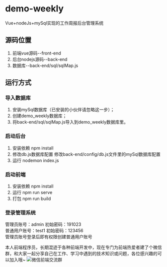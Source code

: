 # demo-weekly
Vue+nodeJs+mySql实现的工作周报后台管理系统


## 源码位置
1. 前端vue源码--front-end
2. 后台nodejs源码--back-end
3. 数据库--back-end/sql/sqlMap.js


## 运行方式
### 导入数据库
1. 安装mySql数据库（已安装的小伙伴请忽略这一步）；
2. 创建demo_weekly数据库；
3. 将back-end/sql/sqlMap.js导入到demo_weekly数据库里。

### 启动后台
1. 安装依赖
   npm install
2. 修改db.js数据库配置
   修改back-end/config/db.js文件里的mySql数据库配置
3. 运行
   nodemon index.js

### 启动前端
1. 安装依赖
   npm install
2. 运行
   npm run serve
3. 打包
   npm run build

### 登录管理系统
管理员账号：admin    初始密码：191023  
普通用户账号：test1    初始密码：123456    
管理员账号登录后即有权限创建普通用户账号  


本人前端程序员，长期混迹于各种前端开发中，现在专门为前端热爱者建了个微信群，和大家一起分享自己在工作、学习中遇到的技术知识或问题，各位感兴趣的可以加入哦~ 
![微信前端交流群](http://daipianpian.com/common/images/weChatGroup.jpg)
